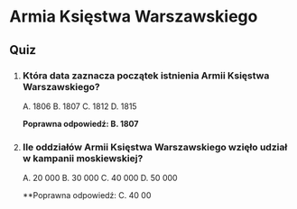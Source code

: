  Armia Księstwa Warszawskiego
==========================

Quiz
----

1. ### Która data zaznacza początek istnienia Armii Księstwa Warszawskiego?

    A. 1806
    B. 1807
    C. 1812
    D. 1815

    **Poprawna odpowiedź: B. 1807**

2. ### Ile oddziałów Armii Księstwa Warszawskiego wzięło udział w kampanii moskiewskiej?

    A. 20 000
    B. 30 000
    C. 40 000
    D. 50 000

    **Poprawna odpowiedź: C. 40 00